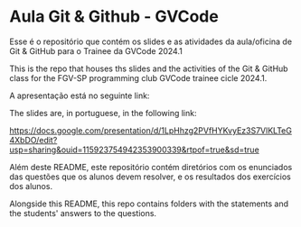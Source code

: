 # Aula Git & Github - GVCode
Esse é o repositório que contém os slides e as atividades da aula/oficina de Git & GitHub para o Trainee da GVCode 2024.1

This is the repo that houses ths slides and the activities of the Git & GitHub class for the FGV-SP programming club GVCode trainee cicle 2024.1. 

A apresentação está no seguinte link:

The slides are, in portuguese, in the following link:

https://docs.google.com/presentation/d/1LpHhzg2PVfHYKvyEz3S7VlKLTeG4XbDO/edit?usp=sharing&ouid=115923754942353900339&rtpof=true&sd=true

Além deste README, este repositório contém diretórios com os enunciados das questões que os alunos devem resolver, e os resultados dos exercícios dos alunos.

Alongside this README, this repo contains folders with the statements and the students' answers to the questions.
